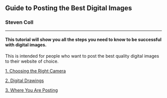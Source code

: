 ## Guide to Posting the Best Digital Images 
### Steven Coll
-----
#### This tutorial will show you all the steps you need to know to be successful with digital images.
This is intended for people who want to post the best quality digital images to their website of choice.

[1. Choosing the Right Camera](https://github.com/7staff/IT-Tutorial/blob/master/camera.md)


[2. Digital Drawings](https://github.com/7staff/IT-Tutorial/blob/master/DigitalDrawings.md)


[3. Where You Are Posting](https://github.com/7staff/IT-Tutorial/blob/master/Posting.md)
